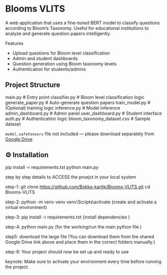 # Blooms VLITS

A web application that uses a fine-tuned BERT model to classify questions according to Bloom’s Taxonomy. Useful for educational institutions to analyze and generate question papers intelligently.

 Features
- Upload questions for Bloom level classification
- Admin and student dashboards
- Question generation using Bloom taxonomy levels
- Authentication for students/admins

## Project Structure

main.py # Entry point
classifier.py # Bloom level classification logic
generate_paper.py # Auto-generate question papers
train_model.py # (Optional) training logic
inference.py # Model inference
admin_dashboard.py # Admin panel
user_dashboard.py # Student interface
auth.py # Authentication logic
bloom_taxonomy_dataset.csv # Sample dataset


 `model.safetensors` file not included — please download separately from [Google Drive](https://drive.google.com/drive/folders/1-gOBLCihfu37dRkehKQCXRUwhLKZRuyH?usp=sharing).


## ⚙ Installation
pip install -r requirements.txt
python main.py



step by step details to ACCESS  the proejct in your local system

 step-1: git clone https://github.com/Bokka-kartik/Blooms-VLITS.git
         cd Blooms-VLITS

 step-2: python -m venv venv
         venv\Scripts\activate  (create and activate a virtual environment)

 step-3: pip install -r requirements.txt  (install dependencies )
 
 step-4: python main.py  (for the working/run the main python file )

 step5: download the large file (You can download them from the shared Google Drive link above and place them in           the correct folders manually.)
 
 step-6: Your project should now be set up and ready to use

keynote: Make sure to activate your environment every time before running the project.

        





